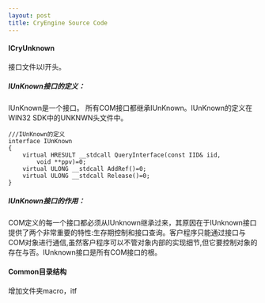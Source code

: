 ```yaml
---
layout: post
title: CryEngine Source Code
---
```


#### ICryUnknown
接口文件以I开头。

##### IUnKnown接口的定义：
IUnKnown是一个接口。 所有COM接口都继承IUnKnown。IUnKnown的定义在WIN32 SDK中的UNKNWN头文件中。

	///IUnKnown的定义
	interface IUnKnown
	{
		virtual HRESULT __stdcall QueryInterface(const IID& iid,
			void **ppv)=0;
		virtual ULONG __stdcall AddRef()=0;
		virtual ULONG __stdcall Release()=0;
	}

##### IUnKnown接口的作用：
COM定义的每一个接口都必须从IUnknown继承过来，其原因在于IUnknown接口提供了两个非常重要的特性:生存期控制和接口查询。客户程序只能通过接口与COM对象进行通信,虽然客户程序可以不管对象内部的实现细节,但它要控制对象的存在与否。IUnknown接口是所有COM接口的根。

#### Common目录结构

增加文件夹macro，itf